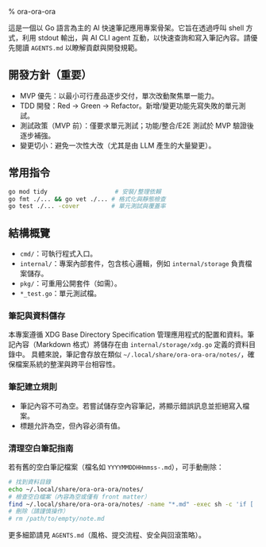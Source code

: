 % ora-ora-ora

這是一個以 Go 語言為主的 AI 快速筆記應用專案骨架。它旨在透過呼叫 shell 方式，利用 stdout 輸出，與 AI CLI agent 互動，以快速查詢和寫入筆記內容。請優先閱讀 `AGENTS.md` 以瞭解貢獻與開發規範。

## 開發方針（重要）
- MVP 優先：以最小可行產品逐步交付，單次改動聚焦單一能力。
- TDD 開發：Red → Green → Refactor。新增/變更功能先寫失敗的單元測試。
- 測試政策（MVP 前）：僅要求單元測試；功能/整合/E2E 測試於 MVP 驗證後逐步補強。
- 變更切小：避免一次性大改（尤其是由 LLM 產生的大量變更）。

## 常用指令
```bash
go mod tidy                   # 安裝/整理依賴
go fmt ./... && go vet ./... # 格式化與靜態檢查
go test ./... -cover         # 單元測試與覆蓋率
```

## 結構概覽
- `cmd/`：可執行程式入口。
- `internal/`：專案內部套件，包含核心邏輯，例如 `internal/storage` 負責檔案儲存。
- `pkg/`：可重用公開套件（如需）。
- `*_test.go`：單元測試檔。

### 筆記與資料儲存
本專案遵循 XDG Base Directory Specification 管理應用程式的配置和資料。筆記內容（Markdown 格式）將儲存在由 `internal/storage/xdg.go` 定義的資料目錄中。
具體來說，筆記會存放在類似 `~/.local/share/ora-ora-ora/notes/`，確保檔案系統的整潔與跨平台相容性。

### 筆記建立規則
- 筆記內容不可為空。若嘗試儲存空內容筆記，將顯示錯誤訊息並拒絕寫入檔案。
- 標題允許為空，但內容必須有值。

### 清理空白筆記指南
若有舊的空白筆記檔案（檔名如 `YYYYMMDDHHmmss-.md`），可手動刪除：
```bash
# 找到資料目錄
echo ~/.local/share/ora-ora-ora/notes/
# 檢查空白檔案（內容為空或僅有 front matter）
find ~/.local/share/ora-ora-ora/notes/ -name "*.md" -exec sh -c 'if [ ! -s "$1" ] || grep -q "^---$" "$1" && ! tail -n +4 "$1" | grep -q "[^[:space:]]"; then echo "$1"; fi' _ {} \;
# 刪除（請謹慎操作）
# rm /path/to/empty/note.md
```

更多細節請見 `AGENTS.md`（風格、提交流程、安全與回滾策略）。

